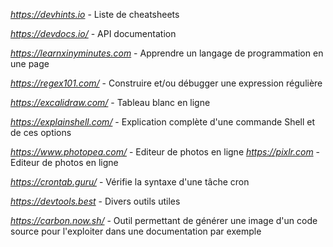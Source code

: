 *https://devhints.io* - Liste de cheatsheets

*https://devdocs.io/* - API documentation

*https://learnxinyminutes.com* - Apprendre un langage de programmation en une page

*https://regex101.com/* - Construire et/ou débugger une expression régulière

*https://excalidraw.com/* - Tableau blanc en ligne

*https://explainshell.com/* - Explication complète d'une commande Shell et de ces options

*https://www.photopea.com/* - Editeur de photos en ligne
*https://pixlr.com* - Editeur de photos en ligne

*https://crontab.guru/* - Vérifie la syntaxe d'une tâche cron

*https://devtools.best* - Divers outils utiles

*https://carbon.now.sh/* - Outil permettant de générer une image d'un code source pour l'exploiter dans une documentation par exemple
